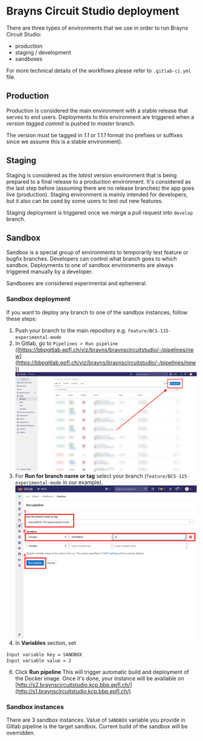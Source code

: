 # Brayns Circuit Studio deployment

There are three types of environments that we use in order to run Brayns Circuit Studio:

- production
- staging / development
- sandboxes

For more technical details of the workflows please refer to `.gitlab-ci.yml` file.


## Production

Production is considered the main environment with a stable release that serves to end users. Deployments to this
environment are triggered when a *version tagged commit* is pushed to *master* branch.

The version must be tagged in *1.1* or *1.1.1* format (no prefixes or suffixes since we assume this is a stable
environment).


## Staging

Staging is considered as the *latest* version environment that is being prepared to a final release to a production
environment. It's considered as the last step before (assuming there are no release branches)
the app goes live (production). Staging environment is mainly intended for developers, but it also can be used 
by some users to test out new features.

Staging deployment is triggered once we merge a pull request into `develop` branch.   


## Sandbox

Sandbox is a special group of environments to temporarily test feature or bugfix branches. Developers can control what
branch goes to which sandbox. Deployments to one of sandbox environments are always triggered manually by a developer.

Sandboxes are considered experimental and ephemeral.

### Sandbox deployment

If you want to deploy any branch to one of the sandbox instances, follow these steps:

1. Push your branch to the main repository e.g. `feature/BCS-115-experimental-mode`
2. In Gitlab, go to `Pipelines > Run pipeline` ([https://bbpgitlab.epfl.ch/viz/brayns/braynscircuitstudio/-/pipelines/new](https://bbpgitlab.epfl.ch/viz/brayns/braynscircuitstudio/-/pipelines/new))
![Run pipeline](./docs_media/screenshot-bbpgitlab.epfl.ch-2021.09.06-10_22_13.png)
3. For **Run for branch name or tag** select your branch (`feature/BCS-115-experimental-mode` in our example).
![Run pipeline](./docs_media/screenshot-bbpgitlab.epfl.ch-2021.09.06-10_21_06.png)
4. In **Variables** section, set
```
Input variable key = SANDBOX
Input variable value = 2
```
6. Click **Run pipeline**
This will trigger automatic build and deployment of the Docker image.
Once it's done, your instance will be available on [http://s2.braynscircuitstudio.kcp.bbp.epfl.ch/](http://s1.braynscircuitstudio.kcp.bbp.epfl.ch/)


### Sandbox instances

There are 3 sandbox instances. Value of `SANDBOX` variable you provide in Gitlab pipeline
is the target sandbox. Current build of the sandbox will be overridden.
